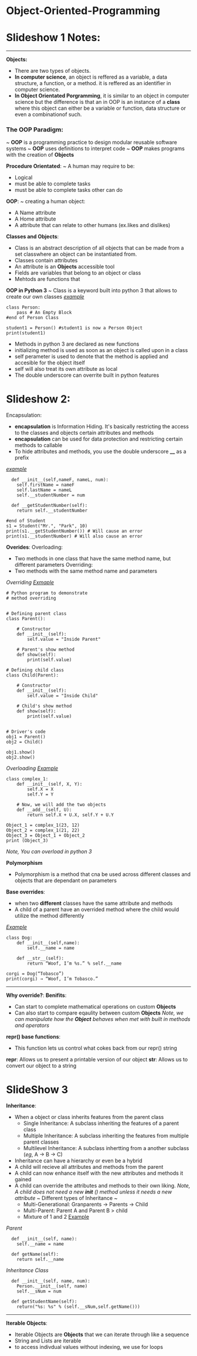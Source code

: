 # Object-Oriented-Programming

# Slideshow 1 Notes:
---

**Objects:**
  - There are two types of objects.
  - **In computer science**, an object is reffered as a variable, a data structure, a function, or a method. it is reffered as an identifier in computer science.
  - **In Object Orientated Porgramming**, it is similar to an object in computer science but the difference is that an in OOP is an instance of a **class** where this object can either be a variable or function, data structure or even a combinationof such.

### **The OOP Paradigm**: 
~ **OOP** is a programming practice to design modular reusable software systems
~ **OOP** uses definitions to interpret code
~ **OOP** makes programs with the creation of **Objects**

**Procedure Orientated**:
~ A human may require to be: 
  - Logical
  - must be able to complete tasks
  - must be able to complete tasks other can do

**OOP**:
~ creating a human object:
  - A Name attribute
  - A Home attribute
  - A attribute that can relate to other humans (ex.likes and dislikes)

**Classes and Objects**:
- Class is an abstract description of all objects that can be made from a set classwhere an object can be instantiated from.
- Classes contain attributes
- An attribute is an **Objects** accessible tool
- Fields are variables that belong to an object or class
- Mehtods are functions that 

**OOP in Python 3**
~ Class is a keyword built into python 3 that allows to create our own classes
[*example*](https://docs.google.com/presentation/d/1wJ1SqLBaVSahdJUO41QRkyyLDmXpMWCROxV5TzdWsvU/edit#slide=id.g2a79f171fd_0_28)

```# Person Class
class Person:
	pass # An Empty Block
#end of Person Class

student1 = Person() #student1 is now a Person Object
print(student1)
```
- Methods in python 3 are declared as new functions
- initializing method is used as soon as an object is called upon in a class
- self perameter is used to denote that the method is applied and accesible for the object itself
- self will also treat its own attribute as local
- The double underscore can overrite built in python features

# Slideshow 2:

Encapsulation:

- **encapsulation** is Information Hiding. It's basically restricting the access to the classes and objects certain attributes and methods
- **encapsulation** can be used for data protection and restricting certain methods to callable
- To hide attributes and methods, you use the double underscore **__** as a prefix

[*example*](https://docs.google.com/presentation/d/1BSBVPl27YKaFtiNa_6EPyUd5gnM5o60fKHdrmtp2jGk/edit#slide=id.g2a84dd718b_0_9)
```class Student:
  def __init__(self,nameF, nameL, num):
    self.firstName = nameF
    self.lastName = nameL
    self.__studentNumber = num
  
  def __getStudentNumber(self):
    return self.__studentNumber

#end of Student
s1 = Student("Mr.", "Park", 10)
print(s1.__getStudentNumber()) # Will cause an error
print(s1.__studentNumber) # Will also cause an error
```
**Overides**:
Overloading:
  - Two methods in one class that have the same method name, but different parameters
Overriding:
  - Two methods with the same method name and parameters

*Overriding*
[*Exmaple*](https://www.geeksforgeeks.org/method-overriding-in-python/)
```
# Python program to demonstrate 
# method overriding
  
  
# Defining parent class
class Parent():
      
    # Constructor
    def __init__(self):
        self.value = "Inside Parent"
          
    # Parent's show method
    def show(self):
        print(self.value)
          
# Defining child class
class Child(Parent):
      
    # Constructor
    def __init__(self):
        self.value = "Inside Child"
          
    # Child's show method
    def show(self):
        print(self.value)
          
          
# Driver's code
obj1 = Parent()
obj2 = Child()
  
obj1.show()
obj2.show()
```
*Overloading*
[*Example*](https://www.javatpoint.com/what-is-operator-overloading-in-python)
```
class complex_1:  
    def __init__(self, X, Y):  
        self.X = X  
        self.Y = Y  
   
    # Now, we will add the two objects  
    def __add__(self, U):  
        return self.X + U.X, self.Y + U.Y  
   
Object_1 = complex_1(23, 12)  
Object_2 = complex_1(21, 22)  
Object_3 = Object_1 + Object_2  
print (Object_3)  
```

*Note, You can overload in python 3*

**Polymorphism**
 - Polymorphism is a method that cna be used across different classes and objects that are dependant on parameters

**Base overrides**:
 - when two **different** classes have the same attribute and methods
 - A child of a parent have an overrided method where the child would utilize the method differently

[*Example*](https://docs.google.com/presentation/d/1BSBVPl27YKaFtiNa_6EPyUd5gnM5o60fKHdrmtp2jGk/edit#slide=id.g55ff3e348b_0_34)
```
class Dog:
	def __init__(self,name):
		self.__name = name
	
	def __str__(self):
		return “Woof, I’m %s.” % self.__name

corgi = Dog(“Tobasco”)
print(corgi) → “Woof, I’m Tobasco.”
```
-------

**Why override?**:
**Benifits**:
 - Can start to complete mathematical operations on custom **Objects**
 - Can also start to compare eqaulity between custom **Objects** 
*Note, we can manipulate how the **Object** behaves when met with built in methods and operators*

**__repr__() base functions**:
 - This function lets us control what cokes back from our repr() string

__repr__: Allows us to present a printable version of our object
__str__: Allows us to convert our object to a string

# SlideShow 3

**Inheritance**:

- When a object or class inherits features from the parent class
	- Single Inheritance: A subclass inheriting the features of a parent class
	- Multiple Inheritance: A subclass inheriting the features from multiple parent classes
	- Multilevel Inheritance: A subclass inhertting from a another subclass (*eg*, A -> B -> C)
- Inheritance can have a hierarchy or even be a hybrid
- A child will recieve all attributes and methods from the parent 
- A child can now enhance itself with the new attributes and methods it gained
- A child can override the attributes and methods to their own liking.
*Note, A child does not need a new __init__ () method unless it needs a new attribute*
~ Different types of Inheritance ~
	- Multi-Generational: Granparents -> Parents -> Child
	- Multi-Parent: Parent A and Parent B > child
	- Mixture of 1 and 2
[Example](https://docs.google.com/presentation/d/1Y_By4kpgBXSZrrpH0JwcwBKgZf3GcTAweFDXrnMZx-U/edit#slide=id.g55ff66ea53_0_14)

*Parent*
```class Person:
  def __init__(self, name):
  	self.__name = name 
  
  def getName(self):
    return self.__name
```

*Inheritance Class*
```class Student(Person):
  def __init__(self, name, num):
    Person.__init__(self, name)
    self.__sNum = num
  
  def getStudentName(self):
    return("%s: %s" % (self.__sNum,self.getName()))
```
-------
**Iterable Objects**:

- Iterable Objects are **Objects** that we can iterate through like a sequence 
- String and Lists are iterable
- to access indivdual values without indexing, we use for loops









